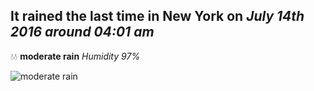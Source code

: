 ## It rained the last time in New York on *July 14th 2016 around 04:01 am*
💧💧  **moderate rain** *Humidity 97%*

![moderate rain](http://openweathermap.org/img/w/10n.png)
